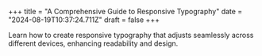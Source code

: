 +++
title = "A Comprehensive Guide to Responsive Typography"
date = "2024-08-19T10:37:24.711Z"
draft = false
+++

  Learn how to create responsive typography that adjusts seamlessly across different devices, enhancing readability and design.
        